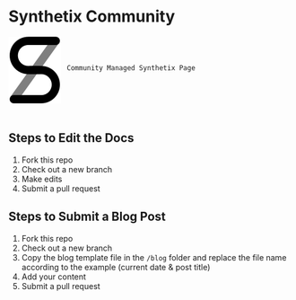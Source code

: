 # Synthetix Community

<div style="display: flex; margin: auto; padding-bottom: 20px">
<img src="static/img/favicon.png">
<code style="margin-top: 49px; margin-left: 10px">Community Managed Synthetix Page</code>
</div>

## Steps to Edit the Docs
1. Fork this repo
2. Check out a new branch
3. Make edits
4. Submit a pull request

## Steps to Submit a Blog Post
1. Fork this repo
2. Check out a new branch
3. Copy the blog template file in the `/blog` folder and replace the file name according to the example (current date & post title)
4. Add your content
5. Submit a pull request